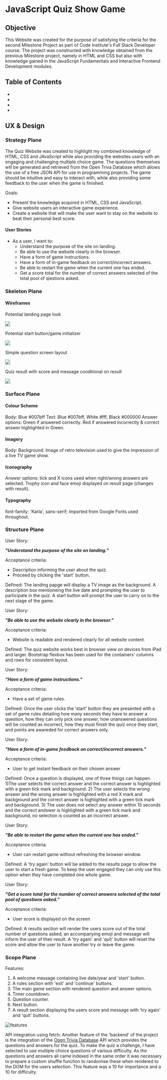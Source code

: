 
# JavaScript Quiz Show Game

## Objective
This Website was created for the purpose of satisfying the criteria for the second Milestone Project as part of Code Institute's Full Stack Developer course.
The project was constructed with knowledge obtained from the previous Milestone project, namely in HTML and CSS but also with knowledge gained in the JavaScript Fundamentals and Interactive Frontend Development modules.

## Table of Contents

*
*
*
*

## UX & Design

### Strategy Plane

The Quiz Website was created to highlight my combined knowledge of HTML, CSS and JAvaScript while also providing the websites users with an engaging and challenging multiple choice game. The questions themselves will be generated and retrieved from the Open Triva Database which allows the use of a free JSON API for use in programming projects.
The game should be intuitive and easy to interact with, while also providing some feedback to the user when the game is finished.

Goals:

* Present the knowledge acquired in HTML, CSS and JavaScript.
* Give website users an interactive game experience.
* Create a website that will make the user want to stay on the website to beat their personal best score. 

#### User Stories

* As a user, I want to:
    * Understand the purpose of the site on landing.
    * Be able to use the website clearly in the browser.
    * Have a form of game instructions.
    * Have a form of in-game feedback on correct/incorrect answers.
    * Be able to restart the game when the current one has ended.
    * Get a score total for the number of correct answers selected of the total pool of qiestions asked.

### Skeleton Plane 

#### Wireframes

Potential landing page look

<img src="assets/images/Landing page.png">

Potential start button/game initializer 

<img src="assets/images/Initialize game .png">

Simple question screen layout

<img src="assets/images/question screen.png">

Quiz result with score and message conditional on result

<img src="assets/images/quiz reult.png">

### Surface Plane 

#### Colour Scheme
Body: Blue #007bff
Text: Blue #007bff, White #fff, Black #000000
Answer options: Green if answered correctly. Red if answered incorrectly & correct answer highlighted in Green.

#### Imagery
Body: Background: Image of retro television used to give the impression of a live TV game show.

#### Iconography 
Answer options: tick and X icons used when right/wrong answers are selected. Trophy icon and face emoji displayed on result page (changes with result). 

#### Typography
font-family: 'Karla', sans-serif; imported from Google Fonts used throughout.

### Structure Plane

User Story:

***"Understand the purpose of the site on landing."***

Acceptance criteria:
* Description informing the user about the quiz.
* Proceed by clicking the 'start' button.

Defined:
The landing papge will display a TV image as the background. A description box mentioneing the live date and prompting the user to participate in the quiz. A start button will prompt the user to carry on to the next stage of the game.


User Story:

***"Be able to use the website clearly in the browser."***

Acceptance criteria:
* Website is readable and rendered clearly for all website content.

Defined:
The quiz website works best in browser view on devices from iPad and larger. Bootstrap flexbox has been used for the containers' columns and rows for consistent layout.  


User Story:

***"Have a form of game instructions."***

Acceptance criteria:
* Have a set of game rules.

Defined:
Once the user clicks the 'start' button they are presented with a set of game rules detailing how many seconds they have to answer a question, how they can only pick one answer, how unanswered questions will be counted as incorrect, how they must finish the quiz once they start, and points are awareded for correct answers only.


User Story:

***"Have a form of in-game feedback on correct/incorrect answers."***

Acceptance criteria:
* User to get instant feedback on their chosen answer

Defined:
Once a question is displayed, one of three things can happen. 1)The user selects the correct answer and the correct answer is highlighted with a green tick mark and background. 
2) The user selects the wrong answer and the wrong answer is highlighted with a red X mark and background and the correct answer is highlighted with a green tick mark and background. 3) The user does not select any answer within 15 seconds and the correct andswer is highlighted with a green tick mark and background, no selection is counted as an incorrect answer.


User Story:

***"Be able to restart the game when the current one has ended."***

Acceptance criteria:
* User can restart game without refreshing the browser window. 

Defined:
A 'try again' button will be added to the results page to allow the user to start a fresh game. To keep the user engaged they can only use this option when they have completed one whole game.  


User Story:

***"Get a score total for the number of correct answers selected of the total pool of questions asked."***

Acceptance criteria:
* User score is displayed on the screen

Defined:
A results section will render the users score out of the total number of questions asked, an accompanying emoji and message will inform the user of their result.
A 'try again' and 'quit' button will reset the score and allow the user to have another try or leave the game. 



### Scope Plane


Features:
   1. A welcome message containing live date/year and 'start' button. 
   2. A rules section with 'exit' and 'continue' buttons.
   3. The main game section with rendered question and answer options.
   4. Timer countdown.
   5. Question counter.
   6. Next button.
   7. A result section displaying the users score and message with 'try again' and 'quit' buttons.

![features](https://user-images.githubusercontent.com/34096825/113609722-13db1700-9644-11eb-8da4-c831303e0960.png)

API integration using fetch:
Another feature of the 'backend' of the project is the integration of the [Open Trivia Database](https://opentdb.com/api_config.php) API which provides the questions and answers for the quiz. 
To make the quiz a challenge, I have selected to use multiple choice questions of various difficulty. 
As the questions and answers all came indexed in the same order it was necessary to prepare a custom shuffle function to randomise these when rendered to the DOM for the users selection.
This feature was a 10 for importance and a 10 for difficulty. 
